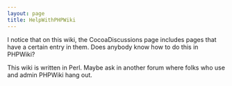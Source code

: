 ```yaml
---
layout: page
title: HelpWithPHPWiki
---
```


I notice that on this wiki, the CocoaDiscussions page includes pages that have a certain entry in them. Does anybody know how to do this in PHPWiki?

This wiki is written in Perl.  Maybe ask in another forum where folks who use and admin PHPWiki hang out.

